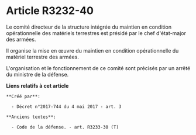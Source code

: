 # Article R3232-40

Le comité directeur de la structure intégrée du maintien en condition opérationnelle des matériels terrestres est présidé par
le chef d'état-major des armées. 

Il organise la mise en œuvre du maintien en condition opérationnelle du matériel terrestre des armées. 

L'organisation et le fonctionnement de ce comité sont précisés par un arrêté du ministre de la défense.

**Liens relatifs à cet article**

	**Créé par**:

	  - Décret n°2017-744 du 4 mai 2017 - art. 3

	**Anciens textes**:

	  - Code de la défense. - art. R3233-30 (T)
